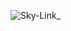 ![Sky-Link_](https://user-images.githubusercontent.com/64111694/207487503-c92eccd3-1c16-439a-82c3-b8ce54d72baa.png)
